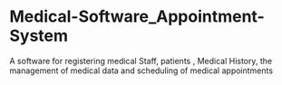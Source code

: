 # Medical-Software_Appointment-System
A software for registering medical Staff, patients , Medical History, the management of medical data and scheduling of medical appointments
